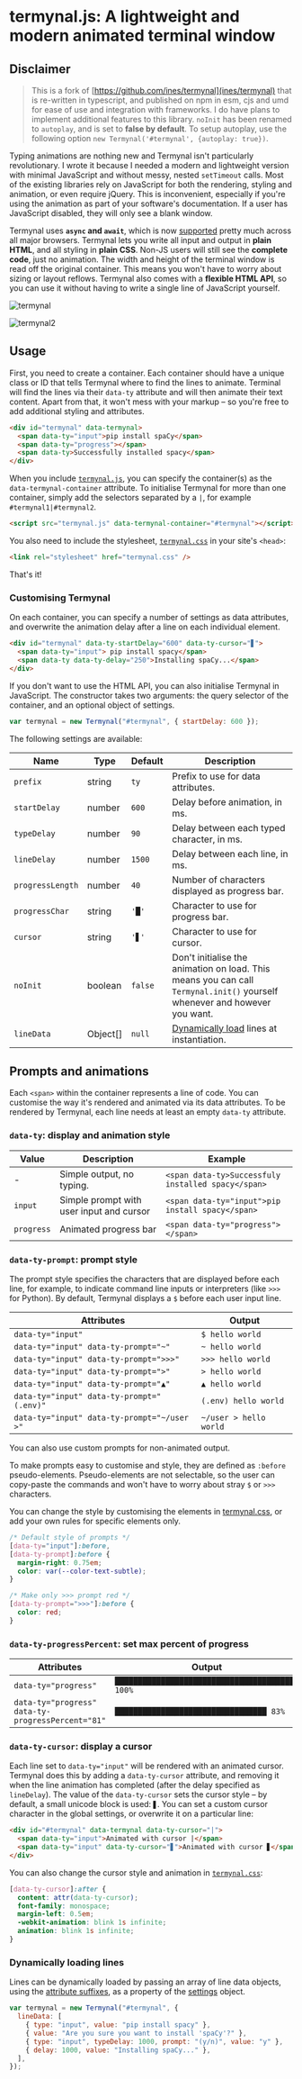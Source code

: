# termynal.js: A lightweight and modern animated terminal window

## Disclaimer

> This is a fork of [https://github.com/ines/termynal](ines/termynal) that is re-written in typescript, and published on npm in esm, cjs and umd for ease of use and integration with frameworks.
> I do have plans to implement additional features to this library.
> `noInit` has been renamed to `autoplay`, and is set to **false by default**. To setup autoplay, use the following option `new Termynal('#termynal', {autoplay: true})`.

Typing animations are nothing new and Termynal isn't particularly revolutionary. I wrote it because I needed a modern and lightweight version with minimal JavaScript and without messy, nested `setTimeout` calls. Most of the existing libraries rely on JavaScript for both the rendering, styling and animation, or even require jQuery. This is inconvenient, especially if you're using the animation as part of your software's documentation. If a user has JavaScript disabled, they will only see a blank window.

Termynal uses **`async` and `await`**, which is now [supported](http://caniuse.com/#feat=async-functions) pretty much across all major browsers. Termynal lets you write all input and output in **plain HTML**, and all styling in **plain CSS**. Non-JS users will still see the **complete code**, just no animation. The width and height of the terminal window is read off the original container. This means you won't have to worry about sizing or layout reflows. Termynal also comes with a **flexible HTML API**, so you can use it without having to write a single line of JavaScript yourself.

![termynal](https://user-images.githubusercontent.com/13643239/26935530-7f4e1152-4c6c-11e7-9e1a-06df36d4f9c9.gif)

![termynal2](https://user-images.githubusercontent.com/13643239/26937306-4d851274-4c71-11e7-94cc-015d30a92e53.gif)

## Usage

First, you need to create a container. Each container should have a unique class or ID that tells Termynal where to find the lines to animate. Terminal will find the lines via their `data-ty` attribute and will then animate their text content. Apart from that, it won't mess with your markup – so you're free to add additional styling and attributes.

```html
<div id="termynal" data-termynal>
  <span data-ty="input">pip install spaCy</span>
  <span data-ty="progress"></span>
  <span data-ty>Successfully installed spacy</span>
</div>
```

When you include [`termynal.js`](termynal.js), you can specify the container(s) as the `data-termynal-container` attribute. To initialise Termynal for more than one container, simply add the selectors separated by a `|`, for example `#termynal1|#termynal2`.

```html
<script src="termynal.js" data-termynal-container="#termynal"></script>
```

You also need to include the stylesheet, [`termynal.css`](termynal.css) in your site's `<head>`:

```html
<link rel="stylesheet" href="termynal.css" />
```

That's it!

### Customising Termynal

On each container, you can specify a number of settings as data attributes, and overwrite the animation delay after a line on each individual element.

```html
<div id="termynal" data-ty-startDelay="600" data-ty-cursor="▋">
  <span data-ty="input"> pip install spacy</span>
  <span data-ty data-ty-delay="250">Installing spaCy...</span>
</div>
```

If you don't want to use the HTML API, you can also initialise Termynal in JavaScript. The constructor takes two arguments: the query selector of the container, and an optional object of settings.

```javascript
var termynal = new Termynal("#termynal", { startDelay: 600 });
```

The following settings are available:

| Name             | Type     | Default | Description                                                                                                               |
| ---------------- | -------- | ------- | ------------------------------------------------------------------------------------------------------------------------- |
| `prefix`         | string   | `ty`    | Prefix to use for data attributes.                                                                                        |
| `startDelay`     | number   | `600`   | Delay before animation, in ms.                                                                                            |
| `typeDelay`      | number   | `90`    | Delay between each typed character, in ms.                                                                                |
| `lineDelay`      | number   | `1500`  | Delay between each line, in ms.                                                                                           |
| `progressLength` | number   | `40`    | Number of characters displayed as progress bar.                                                                           |
| `progressChar`   | string   | `'█'`   | Character to use for progress bar.                                                                                        |
| `cursor`         | string   | `'▋'`   | Character to use for cursor.                                                                                              |
| `noInit`         | boolean  | `false` | Don't initialise the animation on load. This means you can call `Termynal.init()` yourself whenever and however you want. |
| `lineData`       | Object[] | `null`  | [Dynamically load](#dynamically-loading-lines) lines at instantiation.                                                    |

## Prompts and animations

Each `<span>` within the container represents a line of code. You can customise the way it's rendered and animated via its data attributes. To be rendered by Termynal, each line needs at least an empty `data-ty` attribute.

### `data-ty`: display and animation style

| Value      | Description                              | Example                                            |
| ---------- | ---------------------------------------- | -------------------------------------------------- |
| -          | Simple output, no typing.                | `<span data-ty>Successfuly installed spacy</span>` |
| `input`    | Simple prompt with user input and cursor | `<span data-ty="input">pip install spacy</span>`   |
| `progress` | Animated progress bar                    | `<span data-ty="progress"></span>`                 |

### `data-ty-prompt`: prompt style

The prompt style specifies the characters that are displayed before each line, for example, to indicate command line inputs or interpreters (like `>>>` for Python). By default, Termynal displays a `$` before each user input line.

| Attributes                                  | Output                 |
| ------------------------------------------- | ---------------------- |
| `data-ty="input"`                           | `$ hello world`        |
| `data-ty="input" data-ty-prompt="~"`        | `~ hello world`        |
| `data-ty="input" data-ty-prompt=">>>"`      | `>>> hello world`      |
| `data-ty="input" data-ty-prompt=">"`        | `> hello world`        |
| `data-ty="input" data-ty-prompt="▲"`        | `▲ hello world`        |
| `data-ty="input" data-ty-prompt="(.env)"`   | `(.env) hello world`   |
| `data-ty="input" data-ty-prompt="~/user >"` | `~/user > hello world` |

You can also use custom prompts for non-animated output.

To make prompts easy to customise and style, they are defined as `:before` pseudo-elements. Pseudo-elements are not selectable, so the user can copy-paste the commands and won't have to worry about stray `$` or `>>>` characters.

You can change the style by customising the elements in [termynal.css](terminal.css), or add your own rules for specific elements only.

```css
/* Default style of prompts */
[data-ty="input"]:before,
[data-ty-prompt]:before {
  margin-right: 0.75em;
  color: var(--color-text-subtle);
}

/* Make only >>> prompt red */
[data-ty-prompt=">>>"]:before {
  color: red;
}
```

### `data-ty-progressPercent`: set max percent of progress

| Attributes                                        | Output                                          |
| ------------------------------------------------- | ----------------------------------------------- |
| `data-ty="progress"`                              | `████████████████████████████████████████ 100%` |
| `data-ty="progress" data-ty-progressPercent="81"` | `█████████████████████████████████ 83%`         |

### `data-ty-cursor`: display a cursor

Each line set to `data-ty="input"` will be rendered with an animated cursor. Termynal does this by adding a `data-ty-cursor` attribute, and removing it when the line animation has completed (after the delay specified as `lineDelay`). The value of the `data-ty-cursor` sets the cursor style – by default, a small unicode block is used: `▋`. You can set a custom cursor character in the global settings, or overwrite it on a particular line:

```html
<div id="#termynal" data-termynal data-ty-cursor="|">
  <span data-ty="input">Animated with cursor |</span>
  <span data-ty="input" data-ty-cursor="▋">Animated with cursor ▋</span>
</div>
```

You can also change the cursor style and animation in [`termynal.css`](termynal.css):

```css
[data-ty-cursor]:after {
  content: attr(data-ty-cursor);
  font-family: monospace;
  margin-left: 0.5em;
  -webkit-animation: blink 1s infinite;
  animation: blink 1s infinite;
}
```

### Dynamically loading lines

Lines can be dynamically loaded by passing an array of line data objects, using the [attribute suffixes](#data-ty-prompt-prompt-style), as a property of the [settings](#customising-termynal) object.

```javascript
var termynal = new Termynal("#termynal", {
  lineData: [
    { type: "input", value: "pip install spacy" },
    { value: "Are you sure you want to install 'spaCy'?" },
    { type: "input", typeDelay: 1000, prompt: "(y/n)", value: "y" },
    { delay: 1000, value: "Installing spaCy..." },
  ],
});
```
